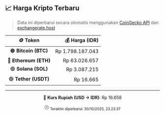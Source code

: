 

<!-- HARGA_KRIPTO -->
## 📈 Harga Kripto Terbaru

> Data ini diperbarui secara otomatis menggunakan [CoinGecko API](https://www.coingecko.com/) dan [exchangerate.host](https://exchangerate.host/)

<div align="center">

| 🪙 Token | 💰 Harga (IDR) |
|:------:|---------------:|
| 🟠 **Bitcoin (BTC)**   | Rp 1.798.187.043 |
| 🔵 **Ethereum (ETH)**  | Rp 63.026.657 |
| 🟣 **Solana (SOL)**    | Rp 3.087.215 |
| 🟢 **Tether (USDT)**   | Rp 16.665 |

---

💱 **Kurs Rupiah (USD → IDR)**: Rp 16.658

🕒 <sub>Terakhir diperbarui: 30/10/2025, 23.23.37</sub>

</div>
<!-- /HARGA_KRIPTO -->